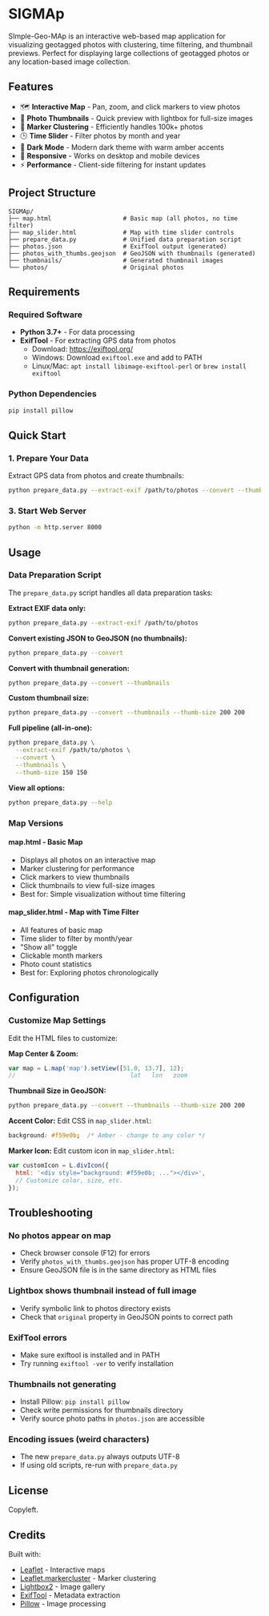 # SIGMAp 

SImple-Geo-MAp is an interactive web-based map application for visualizing geotagged photos with clustering, time filtering, and thumbnail previews. Perfect for displaying large collections of geotagged photos or any location-based image collection.

## Features

- 🗺️ **Interactive Map** - Pan, zoom, and click markers to view photos
- 📸 **Photo Thumbnails** - Quick preview with lightbox for full-size images
- 🎯 **Marker Clustering** - Efficiently handles 100k+ photos
- 🕒 **Time Slider** - Filter photos by month and year
- 🌙 **Dark Mode** - Modern dark theme with warm amber accents
- 📱 **Responsive** - Works on desktop and mobile devices
- ⚡ **Performance** - Client-side filtering for instant updates

## Project Structure

```
SIGMAp/
├── map.html                    # Basic map (all photos, no time filter)
├── map_slider.html             # Map with time slider controls
├── prepare_data.py             # Unified data preparation script
├── photos.json                 # ExifTool output (generated)
├── photos_with_thumbs.geojson  # GeoJSON with thumbnails (generated)
├── thumbnails/                 # Generated thumbnail images
└── photos/                     # Original photos
```

## Requirements

### Required Software

- **Python 3.7+** - For data processing
- **ExifTool** - For extracting GPS data from photos
  - Download: https://exiftool.org/
  - Windows: Download `exiftool.exe` and add to PATH
  - Linux/Mac: `apt install libimage-exiftool-perl` or `brew install exiftool`

### Python Dependencies

```bash
pip install pillow
```

## Quick Start

### 1. Prepare Your Data

Extract GPS data from photos and create thumbnails:

```bash
python prepare_data.py --extract-exif /path/to/photos --convert --thumbnails
```

### 3. Start Web Server

```bash
python -m http.server 8000
```

## Usage

### Data Preparation Script

The `prepare_data.py` script handles all data preparation tasks:

**Extract EXIF data only:**
```bash
python prepare_data.py --extract-exif /path/to/photos
```

**Convert existing JSON to GeoJSON (no thumbnails):**
```bash
python prepare_data.py --convert
```

**Convert with thumbnail generation:**
```bash
python prepare_data.py --convert --thumbnails
```

**Custom thumbnail size:**
```bash
python prepare_data.py --convert --thumbnails --thumb-size 200 200
```

**Full pipeline (all-in-one):**
```bash
python prepare_data.py \
  --extract-exif /path/to/photos \
  --convert \
  --thumbnails \
  --thumb-size 150 150
```

**View all options:**
```bash
python prepare_data.py --help
```

### Map Versions

#### **map.html** - Basic Map
- Displays all photos on an interactive map
- Marker clustering for performance
- Click markers to view thumbnails
- Click thumbnails to view full-size images
- Best for: Simple visualization without time filtering

#### **map_slider.html** - Map with Time Filter
- All features of basic map
- Time slider to filter by month/year
- "Show all" toggle
- Clickable month markers
- Photo count statistics
- Best for: Exploring photos chronologically

## Configuration

### Customize Map Settings

Edit the HTML files to customize:

**Map Center & Zoom:**
```javascript
var map = L.map('map').setView([51.0, 13.7], 12);
//                                lat   lon   zoom
```

**Thumbnail Size in GeoJSON:**
```bash
python prepare_data.py --convert --thumbnails --thumb-size 200 200
```

**Accent Color:**
Edit CSS in `map_slider.html`:
```css
background: #f59e0b;  /* Amber - change to any color */
```

**Marker Icon:**
Edit custom icon in `map_slider.html`:
```javascript
var customIcon = L.divIcon({
  html: '<div style="background: #f59e0b; ..."></div>',
  // Customize color, size, etc.
});
```

## Troubleshooting

### No photos appear on map
- Check browser console (F12) for errors
- Verify `photos_with_thumbs.geojson` has proper UTF-8 encoding
- Ensure GeoJSON file is in the same directory as HTML files

### Lightbox shows thumbnail instead of full image
- Verify symbolic link to photos directory exists
- Check that `original` property in GeoJSON points to correct path

### ExifTool errors
- Make sure exiftool is installed and in PATH
- Try running `exiftool -ver` to verify installation

### Thumbnails not generating
- Install Pillow: `pip install pillow`
- Check write permissions for thumbnails directory
- Verify source photo paths in `photos.json` are accessible

### Encoding issues (weird characters)
- The new `prepare_data.py` always outputs UTF-8
- If using old scripts, re-run with `prepare_data.py`

## License

Copyleft.

## Credits

Built with:
- [Leaflet](https://leafletjs.com/) - Interactive maps
- [Leaflet.markercluster](https://github.com/Leaflet/Leaflet.markercluster) - Marker clustering
- [Lightbox2](https://lokeshdhakar.com/projects/lightbox2/) - Image gallery
- [ExifTool](https://exiftool.org/) - Metadata extraction
- [Pillow](https://python-pillow.org/) - Image processing
